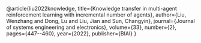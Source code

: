 @article{liu2022knowledge,
  title={Knowledge transfer in multi-agent reinforcement learning with incremental number of agents},
  author={Liu, Wenzhang and Dong, Lu and Liu, Jian and Sun, Changyin},
  journal={Journal of systems engineering and electronics},
  volume={33},
  number={2},
  pages={447--460},
  year={2022},
  publisher={BIAI}
}